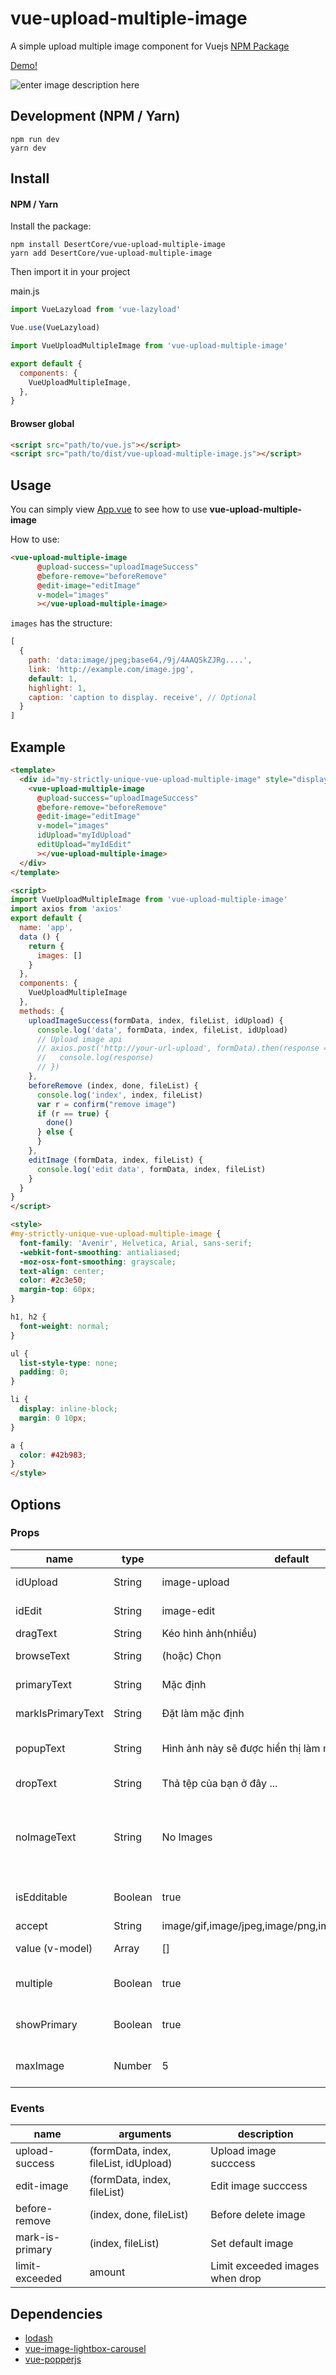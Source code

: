 

# vue-upload-multiple-image
A simple upload multiple image component for Vuejs
[NPM Package](https://www.npmjs.com/package/vue-upload-multiple-image)

[Demo!](https://codepen.io/lekhang2512/pen/qJmQaZ)

![enter image description here](https://raw.githubusercontent.com/lekhang2512/vue-upload-multiple-image/master/src/assets/demo.png)

## Development (NPM / Yarn)
```
npm run dev
yarn dev
```

## Install

#### NPM / Yarn

Install the package:

```
npm install DesertCore/vue-upload-multiple-image
yarn add DesertCore/vue-upload-multiple-image
```

Then import it in your project

main.js
```javascript
import VueLazyload from 'vue-lazyload'

Vue.use(VueLazyload)
```

```javascript
import VueUploadMultipleImage from 'vue-upload-multiple-image'

export default {
  components: {
    VueUploadMultipleImage,
  },
}
```

#### Browser global

```html
<script src="path/to/vue.js"></script>
<script src="path/to/dist/vue-upload-multiple-image.js"></script>
```

## Usage

You can simply view [App.vue](https://github.com/lekhang2512/vue-image-lightbox-carousel/blob/master/src/App.vue) to see how to use **vue-upload-multiple-image**

How to use:
```html
<vue-upload-multiple-image
      @upload-success="uploadImageSuccess"
      @before-remove="beforeRemove"
      @edit-image="editImage"
      v-model="images"
      ></vue-upload-multiple-image>
```
`images` has the structure:
```javascript
[
  {
    path: 'data:image/jpeg;base64,/9j/4AAQSkZJRg....',
    link: 'http://example.com/image.jpg',
    default: 1,
    highlight: 1,
    caption: 'caption to display. receive', // Optional
  }
]
```
## Example
```html
<template>
  <div id="my-strictly-unique-vue-upload-multiple-image" style="display: flex; justify-content: center;">
    <vue-upload-multiple-image
      @upload-success="uploadImageSuccess"
      @before-remove="beforeRemove"
      @edit-image="editImage"
      v-model="images"
      idUpload="myIdUpload"
      editUpload="myIdEdit"
      ></vue-upload-multiple-image>
  </div>
</template>

<script>
import VueUploadMultipleImage from 'vue-upload-multiple-image'
import axios from 'axios'
export default {
  name: 'app',
  data () {
    return {
      images: []
    }
  },
  components: {
    VueUploadMultipleImage
  },
  methods: {
    uploadImageSuccess(formData, index, fileList, idUpload) {
      console.log('data', formData, index, fileList, idUpload)
      // Upload image api
      // axios.post('http://your-url-upload', formData).then(response => {
      //   console.log(response)
      // })
    },
    beforeRemove (index, done, fileList) {
      console.log('index', index, fileList)
      var r = confirm("remove image")
      if (r == true) {
        done()
      } else {
      }
    },
    editImage (formData, index, fileList) {
      console.log('edit data', formData, index, fileList)
    }
  }
}
</script>

<style>
#my-strictly-unique-vue-upload-multiple-image {
  font-family: 'Avenir', Helvetica, Arial, sans-serif;
  -webkit-font-smoothing: antialiased;
  -moz-osx-font-smoothing: grayscale;
  text-align: center;
  color: #2c3e50;
  margin-top: 60px;
}

h1, h2 {
  font-weight: normal;
}

ul {
  list-style-type: none;
  padding: 0;
}

li {
  display: inline-block;
  margin: 0 10px;
}

a {
  color: #42b983;
}
</style>

```
## Options

### Props
<table>
  <thead>
    <tr>
      <th>name</th>
      <th>type</th>
      <th>default</th>
      <th>description</th>
    </tr>
  </thead>
  <tbody>
  <tr>
      <td>idUpload</td>
      <td>String</td>
      <td>image-upload</td>
      <td>Id of input upload</td>
    </tr>
    <tr>
      <td>idEdit</td>
      <td>String</td>
      <td>image-edit</td>
      <td>Id of input edit</td>
    </tr>
    <tr>
      <td>dragText</td>
      <td>String</td>
      <td>Kéo hình ảnh(nhiều)</td>
      <td>Drag Text</td>
    </tr>
    <tr>
      <td>browseText</td>
      <td>String</td>
      <td>(hoặc) Chọn</td>
      <td>Browse Text</td>
    </tr>
    <tr>
      <td>primaryText</td>
      <td>String</td>
      <td>Mặc định</td>
      <td>Primary Text</td>
    </tr>
    <tr>
      <td>markIsPrimaryText</td>
      <td>String</td>
      <td>Đặt làm mặc định</td>
      <td>Set default image</td>
    </tr>
    <tr>
      <td>popupText</td>
      <td>String</td>
      <td>Hình ảnh này sẽ được hiển thị làm mặc định</td>
      <td>Description default image</td>
    </tr>
    <tr>
      <td>dropText</td>
      <td>String</td>
      <td>Thả tệp của bạn ở đây ...</td>
      <td>Drag and drop</td>
    </tr>    
	<tr>
      <td>noImageText</td>
      <td>String</td>
      <td>No Images</td>
      <td>When is not edittable and there are no images</td>
    </tr>
	<tr>
      <td>isEdditable</td>
      <td>Boolean</td>
      <td>true</td>
      <td>Are the images edittable</td>
    </tr>
    <tr>
      <td>accept</td>
      <td>String</td>
      <td>image/gif,image/jpeg,image/png,image/bmp,image/jpg</td>
      <td>Accept</td>
    </tr>
    <tr>
      <td>value (v-model)</td>
      <td>Array</td>
      <td>[]</td>
      <td>Array images</td>
    </tr>
    <tr>
      <td>multiple</td>
      <td>Boolean</td>
      <td>true</td>
      <td>Set upload multiple image</td>
    </tr>
     <tr>
      <td>showPrimary</td>
      <td>Boolean</td>
      <td>true</td>
      <td>Show text default image</td>
    </tr>
     <tr>
      <td>maxImage</td>
      <td>Number</td>
      <td>5</td>
      <td>Maximum upload image</td>
    </tr>
  </tbody>
</table>

### Events
<table>
  <thead>
    <tr>
      <th>name</th>
      <th>arguments</th>
      <th>description</th>
    </tr>
  </thead>
  <tbody>
    <tr>
      <td>upload-success</td>
      <td>(formData, index, fileList, idUpload)</td>
      <td>Upload image succcess</td>
    </tr>
    <tr>
      <td>edit-image</td>
      <td>(formData, index, fileList)</td>
      <td>Edit image succcess</td>
    </tr>
    <tr>
      <td>before-remove</td>
      <td>(index, done, fileList)</td>
      <td>Before delete image</td>
    </tr>
    <tr>
      <td>mark-is-primary</td>
      <td>(index, fileList)</td>
      <td>Set default image</td>
    </tr>
    <tr>
      <td>limit-exceeded</td>
      <td>amount</td>
      <td>Limit exceeded images when drop</td>
    </tr>
  </tbody>
</table>

## Dependencies
- [lodash](https://github.com/lodash/lodash/)
- [vue-image-lightbox-carousel](https://github.com/lekhang2512/vue-image-lightbox-carousel)
- [vue-popperjs](https://github.com/RobinCK/vue-popper#readme)
